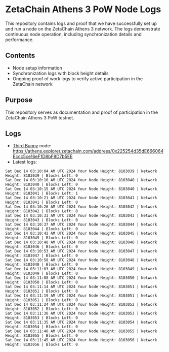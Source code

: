 # ZetaChain Athens 3 PoW Node Logs
This repository contains logs and proof that we have successfully set up and run a node on the ZetaChain Athens 3 network. The logs demonstrate continuous node operation, including synchronization details and performance.

## Contents
- Node setup information
- Synchronization logs with block height details
- Ongoing proof of work logs to verify active participation in the ZetaChain network

## Purpose
This repository serves as documentation and proof of participation in the ZetaChain Athens 3 PoW testnet.

## Logs

- [Third Bunny](https://thirdbunny.xyz/) node: https://athens.explorer.zetachain.com/address/0x225254d35dE666064Eccc5ce16eF1D8bF8D7b5EE
- Latest logs:
```
Sat Dec 14 03:10:04 AM UTC 2024 Your Node Height: 8103039 | Network Height: 8103039 | Blocks Left: 0
Sat Dec 14 03:10:10 AM UTC 2024 Your Node Height: 8103040 | Network Height: 8103040 | Blocks Left: 0
Sat Dec 14 03:10:15 AM UTC 2024 Your Node Height: 8103040 | Network Height: 8103041 | Blocks Left: 1
Sat Dec 14 03:10:21 AM UTC 2024 Your Node Height: 8103041 | Network Height: 8103041 | Blocks Left: 0
Sat Dec 14 03:10:26 AM UTC 2024 Your Node Height: 8103042 | Network Height: 8103042 | Blocks Left: 0
Sat Dec 14 03:10:31 AM UTC 2024 Your Node Height: 8103043 | Network Height: 8103043 | Blocks Left: 0
Sat Dec 14 03:10:37 AM UTC 2024 Your Node Height: 8103044 | Network Height: 8103044 | Blocks Left: 0
Sat Dec 14 03:10:42 AM UTC 2024 Your Node Height: 8103045 | Network Height: 8103045 | Blocks Left: 0
Sat Dec 14 03:10:48 AM UTC 2024 Your Node Height: 8103046 | Network Height: 8103046 | Blocks Left: 0
Sat Dec 14 03:10:53 AM UTC 2024 Your Node Height: 8103047 | Network Height: 8103047 | Blocks Left: 0
Sat Dec 14 03:10:58 AM UTC 2024 Your Node Height: 8103048 | Network Height: 8103048 | Blocks Left: 0
Sat Dec 14 03:11:03 AM UTC 2024 Your Node Height: 8103049 | Network Height: 8103049 | Blocks Left: 0
Sat Dec 14 03:11:08 AM UTC 2024 Your Node Height: 8103050 | Network Height: 8103050 | Blocks Left: 0
Sat Dec 14 03:11:14 AM UTC 2024 Your Node Height: 8103051 | Network Height: 8103051 | Blocks Left: 0
Sat Dec 14 03:11:19 AM UTC 2024 Your Node Height: 8103051 | Network Height: 8103051 | Blocks Left: 0
Sat Dec 14 03:11:24 AM UTC 2024 Your Node Height: 8103052 | Network Height: 8103052 | Blocks Left: 0
Sat Dec 14 03:11:30 AM UTC 2024 Your Node Height: 8103053 | Network Height: 8103053 | Blocks Left: 0
Sat Dec 14 03:11:35 AM UTC 2024 Your Node Height: 8103054 | Network Height: 8103054 | Blocks Left: 0
Sat Dec 14 03:11:40 AM UTC 2024 Your Node Height: 8103055 | Network Height: 8103055 | Blocks Left: 0
Sat Dec 14 03:11:45 AM UTC 2024 Your Node Height: 8103056 | Network Height: 8103056 | Blocks Left: 0
```
